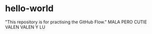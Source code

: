 # hello-world
"This repository is for practising the GitHub Flow."
MALA PERO CUTIE
VALEN VALEN Y LU
